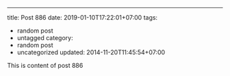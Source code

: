 ---
title: Post 886
date: 2019-01-10T17:22:01+07:00
tags:
  - random post
  - untagged
category:
  - random post
  - uncategorized
updated: 2014-11-20T11:45:54+07:00

This is content of post 886